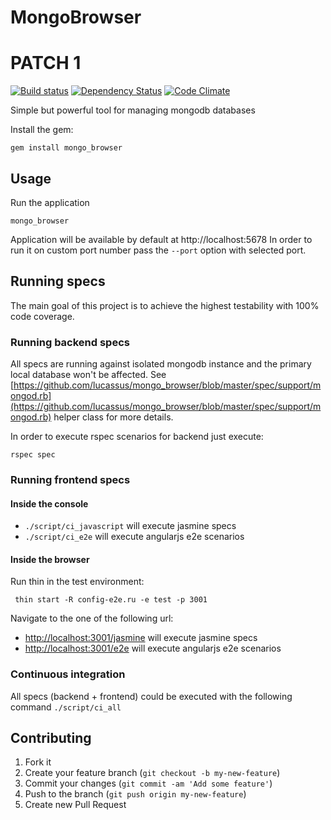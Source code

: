 # MongoBrowser

# PATCH 1
[![Build status](https://secure.travis-ci.org/lucassus/mongo_browser.png)](http://travis-ci.org/lucassus/mongo_browser)
[![Dependency Status](https://gemnasium.com/lucassus/mongo_browser.png)](http://gemnasium.com/lucassus/mongo_browser)
[![Code Climate](https://codeclimate.com/badge.png)](https://codeclimate.com/github/lucassus/mongo_browser)

Simple but powerful tool for managing mongodb databases

Install the gem:

    gem install mongo_browser

## Usage

Run the application

    mongo_browser

Application will be available by default at http://localhost:5678
In order to run it on custom port number pass the `--port` option with selected port.

## Running specs

The main goal of this project is to achieve the highest testability with 100% code coverage. 

### Running backend specs

All specs are running against isolated mongodb instance and the primary local database won't be affected.
See [https://github.com/lucassus/mongo_browser/blob/master/spec/support/mongod.rb](https://github.com/lucassus/mongo_browser/blob/master/spec/support/mongod.rb) helper class for more details.

In order to execute rspec scenarios for backend just execute:

    rspec spec

### Running frontend specs

#### Inside the console

* `./script/ci_javascript` will execute jasmine specs
* `./script/ci_e2e` will execute angularjs e2e scenarios

#### Inside the browser

Run thin in the test environment:

     thin start -R config-e2e.ru -e test -p 3001

Navigate to the one of the following url:

* [http://localhost:3001/jasmine](http://localhost:3001/jasmine) will execute jasmine specs
* [http://localhost:3001/e2e](http://localhost:3001/e2e) will execute angularjs e2e scenarios

### Continuous integration

All specs (backend + frontend) could be executed with the following command `./script/ci_all`

## Contributing

1. Fork it
2. Create your feature branch (`git checkout -b my-new-feature`)
3. Commit your changes (`git commit -am 'Add some feature'`)
4. Push to the branch (`git push origin my-new-feature`)
5. Create new Pull Request
